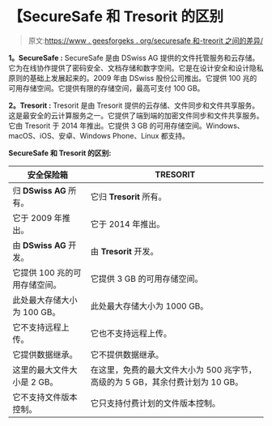 # 【SecureSafe 和 Tresorit 的区别

> 原文:[https://www . geesforgeks . org/securesafe 和-treorit 之间的差异/](https://www.geeksforgeeks.org/difference-between-securesafe-and-tresorit/)

**1。SecureSafe :**
SecureSafe 是由 DSwiss AG 提供的文件托管服务和云存储。它为在线协作提供了密码安全、文档存储和数字空间。它是在设计安全和设计隐私原则的基础上发展起来的。2009 年由 DSwiss 股份公司推出。它提供 100 兆的可用存储空间。它提供有限的存储空间，最高可支付 100 GB。

**2。Tresorit :**
Tresorit 是由 Tresorit 提供的云存储、文件同步和文件共享服务。这是最安全的云计算服务之一。它提供了端到端的加密文件同步和文件共享服务。它由 Tresorit 于 2014 年推出。它提供 3 GB 的可用存储空间。Windows、macOS、iOS、安卓、Windows Phone、Linux 都支持。

**SecureSafe 和 Tresorit 的区别:**

<center>

| 安全保险箱 | TRESORIT |
| --- | --- |
| 归 **DSwiss AG** 所有。 | 它归 **Tresorit** 所有。 |
| 它于 2009 年推出。 | 它于 2014 年推出。 |
| 由 **DSwiss AG** 开发。 | 由 **Tresorit** 开发。 |
| 它提供 100 兆的可用存储空间。 | 它提供 3 GB 的可用存储空间。 |
| 此处最大存储大小为 100 GB。 | 此处最大存储大小为 1000 GB。 |
| 它不支持远程上传。 | 它也不支持远程上传。 |
| 它提供数据继承。 | 它不提供数据继承。 |
| 这里的最大文件大小是 2 GB。 | 在这里，免费的最大文件大小为 500 兆字节，高级的为 5 GB，其余付费计划为 10 GB。 |
| 它不支持文件版本控制。 | 它只支持付费计划的文件版本控制。 |

</center>